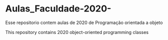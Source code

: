 # Aulas_Faculdade-2020-

Esse repositorio contem aulas de 2020 de Programação orientada a objeto 

This repository contains 2020 object-oriented programming classes
